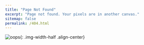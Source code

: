 ```yaml
---
title: "Page Not Found"
excerpt: "Page not found. Your pixels are in another canvas."
sitemap: false
permalink: /404.html
---
```


![oops]({{site.url}}/assets/images/404.jpg){: .img-width-half .align-center}

